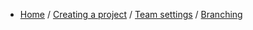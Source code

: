 - [Home](index.md) / [Creating a project](/CreateProject.md) / [Team settings](/TeamSettings.md) / [Branching](Branching.md)
